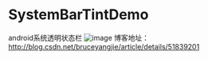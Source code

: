 # SystemBarTintDemo
android系统透明状态栏
 ![image](https://github.com/bruceyangjie/SystemBarTintDemo/blob/master/app/src/main/assets/image.jpg)
 博客地址：http://blog.csdn.net/bruceyangjie/article/details/51839201
